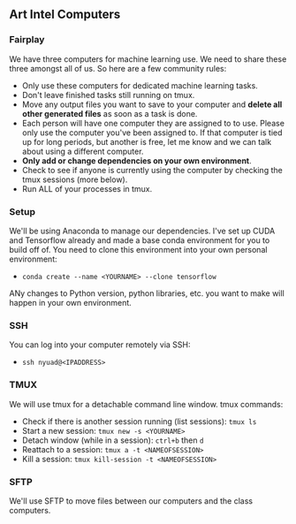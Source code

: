 ## Art Intel Computers

### Fairplay
We have three computers for machine learning use. We need to share these three amongst all of us. So here are a few community rules:
- Only use these computers for dedicated machine learning tasks.
- Don't leave finished tasks still running on tmux.
- Move any output files you want to save to your computer and **delete all other generated files** as soon as a task is done.
- Each person will have one computer they are assigned to to use. Please only use the computer you've been assigned to. If that computer is tied up for long periods, but another is free, let me know and we can talk about using a different computer.
- **Only add or change dependencies on your own environment**.
- Check to see if anyone is currently using the computer by checking the tmux sessions (more below).
- Run ALL of your processes in tmux.

### Setup
We'll be using Anaconda to manage our dependencies. I've set up CUDA and Tensorflow already and made a base conda environment for you to build off of. You need to clone this environment into your own personal environment:
- `conda create --name <YOURNAME> --clone tensorflow`

ANy changes to Python version, python libraries, etc. you want to make will happen in your own environment.

### SSH
You can log into your computer remotely via SSH:
- `ssh nyuad@<IPADDRESS>`

### TMUX
We will use tmux for a detachable command line window. tmux commands:
- Check if there is another session running (list sessions): `tmux ls`
- Start a new session: `tmux new -s <YOURNAME>`
- Detach window (while in a session): `ctrl+b` then `d` 
- Reattach to a session: `tmux a -t <NAMEOFSESSION>`
- Kill a session: `tmux kill-session -t <NAMEOFSESSION>`

### SFTP
We'll use SFTP to move files between our computers and the class computers.
